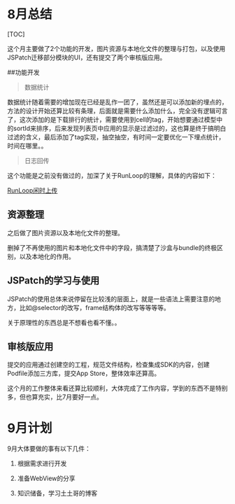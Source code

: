 # 8月总结

[TOC]

这个月主要做了2个功能的开发，图片资源与本地化文件的整理与打包，以及使用JSPatch迁移部分模块的UI，还有提交了两个审核版应用。

##功能开发

> 数据统计

数据统计随着需要的增加现在已经是乱作一团了，虽然还是可以添加新的埋点的，方法的设计开始还算比较有条理，后面就是需要什么添加什么，完全没有逻辑可言了，这次添加的是下载排行的统计，需要使用到cell的tag，开始想要通过模型中的sortId来排序，后来发现列表页中应用的显示是过滤过的，这也算是终于搞明白过滤的含义，最后添加了tag实现，抽空抽空，有时间一定要优化一下埋点统计，时间在哪里。。

> 日志回传

这个功能是之前没有做过的，加深了关于RunLoop的理解，具体的内容如下：

[RunLoop闲时上传](https://github.com/yanqizhao/dev-note/blob/August/August/8.2RunLoop闲时上传日志、Git使用.md)


## 资源整理

之后做了图片资源以及本地化文件的整理。

删掉了不再使用的图片和本地化文件中的字段，搞清楚了沙盒与bundle的终极区别，以及本地化的作用。

## JSPatch的学习与使用

JSPatch的使用总体来说停留在比较浅的层面上，就是一些语法上需要注意的地方，比如@selector的改写，frame结构体的改写等等等等。

关于原理性的东西总是不想看也看不懂。。

## 审核版应用

提交的应用通过创建空的工程，规范文件结构，检查集成SDK的内容，创建Podfile添加三方库，提交App Store，整体效率还算高。

这个月的工作整体来看还算比较顺利，大体完成了工作内容，学到的东西不是特别多，但也算充实，比7月要好一点。

# 9月计划

9月大体要做的事有以下几件：

1. 根据需求进行开发

2. 准备WebView的分享

3. 知识储备，学习土土哥的博客


